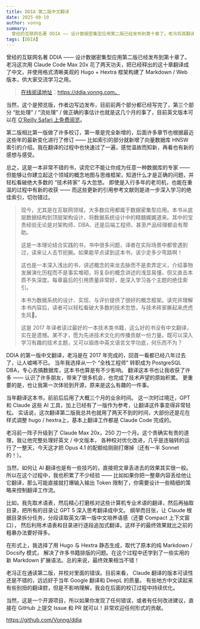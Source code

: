 ```yaml
---
title: DDIA 第二版中文翻译
date: 2025-08-10
author: vonng
summary:
  曾经的互联网名著 DDIA —— 设计数据密集型应用第二版已经发布到第十章了，老冯将其翻译为中文，并用 Hugo/Hextra 重构成易读的网页版，供大家交流学习之用。
tags: [DDIA]
---
```


曾经的互联网名著 DDIA —— 设计数据密集型应用第二版已经发布到第十章了。
老冯这次用 Claude Code Max 20x 花了两天功夫，把已经释出的这十章翻译成了中文，并使用格式清晰美观的 Hugo + Hextra 框架构建了 Markdown / Web 版本，供大家交流学习之用。

> [在线阅读地址](https://ddia.vonng.com)：https://ddia.vonng.com。


当然，这个是预览版，作者边写边发布，目前前两个部分都已经写完了，第三个部分 “批处理” / “流处理” / 做正确的事估计也就是这几个月的事了，目前英文版本可以在 [O'Reilly Safari 上免费阅览](https://learning.oreilly.com/library/view/designing-data-intensive-applications/9781098119058/)。

第二版相比第一版做了许多校订，第一章是完全新增的，后面许多章节也根据最近这些年的最新变化进行了修订 —— 
比如索引的部分就新增了向量数据库 HNSW 索引的介绍。我在翻译的过程中也快速过了一遍，感觉温故而知新，再看也有新的感想与感受。

总之，这是一本非常不错的书，读完它不能让你成为任意一种数据库的专家 —— 但能够让你建立起这个领域的概念地图与思维框架，知道什么才是正确的问题，并轻松看破绝大多数的 “技术砖家” 与大忽悠。
即使是入行多年的老司机，也能在重温的过程中有新的收获 —— 而这些更新的引用参考文献则是进一步深入学习的绝佳索引，切勿错过。

> 现今，尤其是在互联网领域，大多数应用都属于数据密集型应用。本书从底层数据结构到顶层架构设计，将数据系统设计中的精髓娓娓道来。其中的宝贵经验无论是对架构师、DBA、还是后端工程师、甚至产品经理都会有帮助。
>
> 这是一本理论结合实践的书，书中很多问题，译者在实际场景中都曾遇到过，读来让人击节扼腕。如果能早点读到这本书，该少走多少弯路啊！
>
> 这也是一本深入浅出的书，讲述概念的来龙去脉而不是卖弄定义，介绍事物发展演化历程而不是事实堆砌，将复杂的概念讲述的浅显易懂，但又直击本质不失深度。每章最后的引用质量非常好，是深入学习各个主题的绝佳索引。
> 
> 本书为数据系统的设计、实现、与评价提供了很好的概念框架。读完并理解本书内容后，读者可以轻松看破大多数的技术忽悠，与技术砖家撕起来虎虎生风🤣。
>
> 这是 2017 年译者读过最好的一本技术类书籍，这么好的书没有中文翻译，实在是遗憾。某不才，愿为先进技术文化的传播贡献一份力量。既可以深入学习有趣的技术主题，又可以锻炼中英文语言文字功底，何乐而不为？


DDIA 的第一版中文翻译，老冯是在 2017 年完成的，回首一看都已经八年过去了，让人嘘唏不已。
当年我选择从一个 “全栈工程师” 转职成为 PostgreSQL DBA，专心去搞数据库，这本书也算是有不少影响。
翻译这本书也让我收获了许多 —— 认识了许多朋友，带来了很多机会，也完成了技术声望的原始积累。
更重要的是，也让我第一次体验到开源，原来是这么有趣的一件事。

当年翻译这本书，前前后后用了大概三个月的业余时间。
这一次时过境迁，GPT 和 Claude 这些 AI 工具，加上已经有了一版作为参考，让翻译这件事变得非常轻松。
实话说，这次翻译第二版我总共也就用了两天不到的时间，大部份还是花在样式调整 hugo / hextra上，基本上翻译工作都是 Claude Code 完成的。



老冯前一阵子升级到了 Claude Max 20x，250 刀一个月。这个贵确实有贵的道理，我让他完整处理好英文 / 中文版本，
各种校对优化改进，几乎是连轴转的运行了一整天，今天这才把 Opus 4.1 的配额给刚刚打爆掉（还有一半 Sonnet 的！）。

当然，如何让 AI 翻译也是有一些技巧的，直接把文章丢进去的效果其实很一般。所以在这个过程中，我也积累了不少经验 —— 
比如如果你把一整章内容丢给他让它翻译，那么可能直接就打爆输入输出 Token 限制了，你需要设计一些精细的策略来控制翻译工作流。

比如，我先取术语表，然后精心打磨核对这些计算机专业术语的翻译，然后再抽取目录，把所有的目录让 GPT 5 深入思考翻译成中文。
纲举而目张，让 Claude 根据目录拆分任务，分段读取英文/第一版中文培养语感（还要 Compact 上下文窗口），
然后利用术语表和目录进行逐段追加式翻译。这样子的最终效果就比之前的粗暴办法要好得多。







在形式上，我选择了用 Hugo 与 Hextra 静态生成，取代了原本的纯 Markdown / Docsify 模式，
解决了许多书籍排版的问题。在这个过程中还学到了一些实用的新 Markdown 扩展语法。总的来说，最终效果相当不错！



老冯正在通读第二版，并校对里面的错误。目前来看， Claude 翻译的版本可读性还是不错的，远远好于当年 Google 翻译和 DeepL 的质量。
有些地方中文读起来有些别扭的翻译腔，但是不影响理解，我会在后面的校订过程中持续优化。

当然，这是一个开源项目，所以如果你发现了任何错误，或者有任何改进建议，直接在 GitHub 上提交 Issue 和 PR 就可以！非常欢迎任何形式的贡献。

https://github.com/Vonng/ddia


